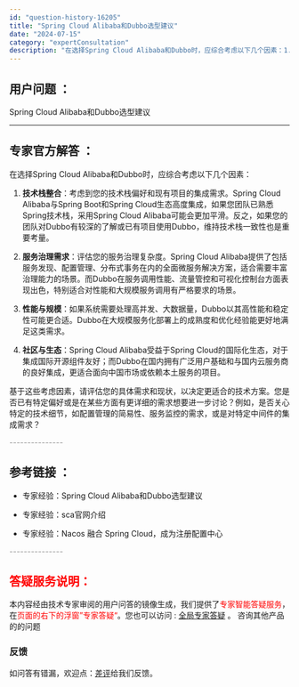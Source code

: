 ```yaml
---
id: "question-history-16205"
title: "Spring Cloud Alibaba和Dubbo选型建议"
date: "2024-07-15"
category: "expertConsultation"
description: "在选择Spring Cloud Alibaba和Dubbo时，应综合考虑以下几个因素：1. **技术栈整合**：考虑到您的技术栈偏好和现有项目的集成需求。Spring Cloud Alibaba与Spring Boot和Spring Cloud生态高度集成，如果您团队已熟悉Spring技术栈，采用S"
---
```


## 用户问题 ： 
 Spring Cloud Alibaba和Dubbo选型建议  

---------------
## 专家官方解答 ：

在选择Spring Cloud Alibaba和Dubbo时，应综合考虑以下几个因素：

1. **技术栈整合**：考虑到您的技术栈偏好和现有项目的集成需求。Spring Cloud Alibaba与Spring Boot和Spring Cloud生态高度集成，如果您团队已熟悉Spring技术栈，采用Spring Cloud Alibaba可能会更加平滑。反之，如果您的团队对Dubbo有较深的了解或已有项目使用Dubbo，维持技术栈一致性也是重要考量。

2. **服务治理需求**：评估您的服务治理复杂度。Spring Cloud Alibaba提供了包括服务发现、配置管理、分布式事务在内的全面微服务解决方案，适合需要丰富治理能力的场景。而Dubbo在服务调用性能、流量管控和可视化控制台方面表现出色，特别适合对性能和大规模服务调用有严格要求的场景。

3. **性能与规模**：如果系统需要处理高并发、大数据量，Dubbo以其高性能和稳定性可能更合适。Dubbo在大规模服务化部署上的成熟度和优化经验能更好地满足这类需求。

4. **社区与生态**：Spring Cloud Alibaba受益于Spring Cloud的国际化生态，对于集成国际开源组件友好；而Dubbo在国内拥有广泛用户基础和与国内云服务商的良好集成，更适合面向中国市场或依赖本土服务的项目。

基于这些考虑因素，请评估您的具体需求和现状，以决定更适合的技术方案。您是否已有特定偏好或是在某些方面有更详细的需求想要进一步讨论？例如，是否关心特定的技术细节，如配置管理的简易性、服务监控的需求，或是对特定中间件的集成需求？


<font color="#949494">---------------</font> 


## 参考链接 ：

* 专家经验：Spring Cloud Alibaba和Dubbo选型建议 
 
 * 专家经验：sca官网介绍 
 
 * 专家经验：Nacos 融合 Spring Cloud，成为注册配置中心 


 <font color="#949494">---------------</font> 
 


## <font color="#FF0000">答疑服务说明：</font> 

本内容经由技术专家审阅的用户问答的镜像生成，我们提供了<font color="#FF0000">专家智能答疑服务</font>，在<font color="#FF0000">页面的右下的浮窗”专家答疑“</font>。您也可以访问 : [全局专家答疑](https://answer.opensource.alibaba.com/docs/intro) 。 咨询其他产品的的问题

### 反馈
如问答有错漏，欢迎点：[差评](https://ai.nacos.io/user/feedbackByEnhancerGradePOJOID?enhancerGradePOJOId=16213)给我们反馈。
